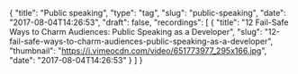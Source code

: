 {
  "title": "Public speaking",
  "type": "tag",
  "slug": "public-speaking",
  "date": "2017-08-04T14:26:53",
  "draft": false,
  "recordings": [
    {
      "title": "12 Fail-Safe Ways to Charm Audiences: Public Speaking as a Developer",
      "slug": "12-fail-safe-ways-to-charm-audiences-public-speaking-as-a-developer",
      "thumbnail": "https://i.vimeocdn.com/video/651773977_295x166.jpg",
      "date": "2017-08-04T14:26:53"
    }
  ]
}
